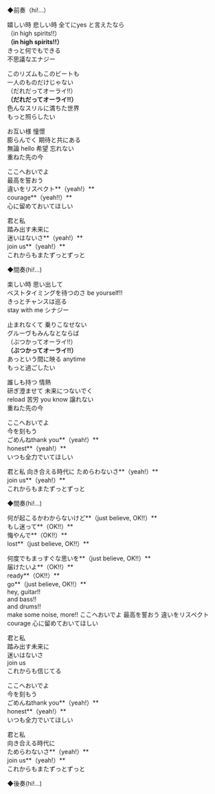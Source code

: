 ◆前奏（hi!…）

嬉しい時 悲しい時 全てにyes と言えたなら  
（in high spirits!!）  
**（in high spirits!!）**  
きっと何でもできる  
不思議なエナジー  

このリズムもこのビートも  
一人のものだけじゃない  
（だれだってオーライ!!）  
**（だれだってオーライ!!）**  
色んなスリルに満ちた世界  
もっと照らしたい

お互い様 憧憬  
膨らんでく 期待と共にある  
無論 hello 希望 忘れない  
重ねた先の今  

ここへおいでよ  
最高を誓おう  
違いをリスペクト**（yeah!）**  
courage**（yeah!!）**  
心に留めておいてほしい  

君と私  
踏み出す未来に  
迷いはないさ**（yeah!）**  
join us**（yeah!）**  
これからもまたずっとずっと

◆間奏(hi!…)

楽しい時 思い出して  
ベストタイミングを待つのさ be yourself!!  
きっとチャンスは巡る  
stay with me シナジー  

止まれなくて 乗りこなせない  
グルーヴもみんなとならば  
（ぶつかってオーライ!!）  
**（ぶつかってオーライ!!）**  
あっという間に映る anytime  
もっと過ごしたい

誰しも持つ 情熱  
研ぎ澄ませて 未来につないでく  
reload 苦労 you know 譲れない  
重ねた先の今

ここへおいでよ  
今を刻もう  
ごめんねthank you**（yeah!）**  
honest**（yeah!）**  
いつも全力でいてほしい

君と私
向き合える時代に
ためらわないさ**（yeah!）**  
join us**（yeah!）**  
これからもまたずっとずっと

◆間奏(hi!…)

何が起こるかわからないけど**（just believe, OK!!）**  
もし迷って**（OK!!）**  
悔やんで**（OK!!）**  
lost**（just believe, OK!!）**  

何度でもまっすぐな思いを**（just believe, OK!!）**  
届けたいよ**（OK!!）**  
ready**（OK!!）**  
go**（just believe, OK!!）**  
hey, guitar!!  
and bass!!  
and drums!!  
make some noise, more!!
ここへおいでよ
最高を誓おう
違いをリスペクト
courage
心に留めておいてほしい

君と私  
踏み出す未来に  
迷いはないさ  
join us  
これからも信じてる

ここへおいでよ  
今を刻もう  
ごめんねthank you**（yeah!）**  
honest**（yeah!）**  
いつも全力でいてほしい

君と私  
向き合える時代に  
ためらわないさ**（yeah!）**  
join us**（yeah!）**  
これからもまたずっとずっと

◆後奏(hi!…)
